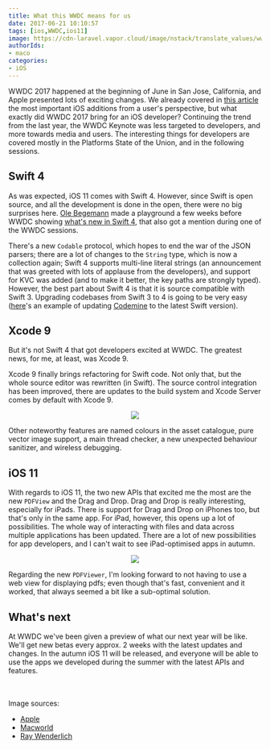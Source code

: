 ```yaml
---
title: What this WWDC means for us
date: 2017-06-21 10:10:57
tags: [ios,WWDC,ios11]
image: https://cdn-laravel.vapor.cloud/image/nstack/translate_values/wwdc17-og_gKPiuvwlII.jpg
authorIds:
- maco
categories:
- iOS
---
```



WWDC 2017 happened at the beginning of June in San Jose, California, and Apple presented lots of exciting changes. We already covered in [this article](https://www.nodesagency.com/ios-11-top-new-features-additions/) the most important iOS additions from a user's perspective, but what exactly did WWDC 2017 bring for an iOS developer? Continuing the trend from the last year, the WWDC Keynote was less targeted to developers, and more towards media and users. The interesting things for developers are covered mostly in the Platforms State of the Union, and in the following sessions.

## Swift 4

As was expected, iOS 11 comes with Swift 4. However, since Swift is open source, and all the development is done in the open, there were no big surprises here. [Ole Begemann](https://twitter.com/olebegemann) made a playground a few weeks before WWDC showing [what's new in Swift 4](https://oleb.net/blog/2017/05/whats-new-in-swift-4-playground/), that also got a mention during one of the WWDC sessions. 

There's a new `Codable` protocol, which hopes to end the war of the JSON parsers; there are a lot of changes to the `String` type, which is now a collection again; Swift 4 supports multi-line literal strings (an announcement that was greeted with lots of applause from the developers), and support for KVC was added (and to make it better, the key paths are strongly typed). However, the best part about Swift 4 is that it is source compatible with Swift 3. Upgrading codebases from Swift 3 to 4 is going to be very easy ([here](https://github.com/nodes-ios/Codemine/commit/17cab6b9a3260357ba80c38ff091484ed1d7f80b)'s an example of updating [Codemine](https://github.com/nodes-ios/Codemin) to the latest Swift version).


## Xcode 9

But it's not Swift 4 that got developers excited at WWDC. The greatest news, for me, at least, was Xcode 9.

Xcode 9 finally brings refactoring for Swift code. Not only that, but the whole source editor was rewritten (in Swift). The source control integration has been improved, there are updates to the build system and Xcode Server comes by default with Xcode 9.

<p align=center><img src="https://cdn-laravel.vapor.cloud/image/nstack/translate_values/xcode-3_oHKU9h4bxf.gif"/></p>

Other noteworthy features are named colours in the asset catalogue, pure vector image support, a main thread checker, a new unexpected behaviour sanitizer, and wireless debugging. 


## iOS 11

With regards to iOS 11, the two new APIs that excited me the most are the new `PDFView` and the Drag and Drop. Drag and Drop is really interesting, especially for iPads. There is support for Drag and Drop on iPhones too, but that's only in the same app. For iPad, however, this opens up a lot of possibilities. The whole way of interacting with files and data across multiple applications has been updated. There are a lot of new possibilities for app developers, and I can't wait to see iPad-optimised apps in autumn.

<p align=center><img src="https://cdn-laravel.vapor.cloud/image/nstack/translate_values/ios_11_drag_and_drop_pltFnWyKjL.gif"/></p>


Regarding the new `PDFViewer`, I'm looking forward to not having to use a web view for displaying pdfs; even though that's fast, convenient and it worked, that always seemed a bit like a sub-optimal solution.


## What's next

At WWDC we've been given a preview of what our next year will be like. We'll get new betas every approx. 2 weeks with the latest updates and changes. In the autumn iOS 11 will be released, and everyone will be able to use the apps we developed during the summer with the latest APIs and features. 

<br><br>
Image sources:
- [Apple](https://developer.apple.com/wwdc/images/wwdc17-og.jpg)
- [Macworld](http://www.macworld.co.uk/review/ios-apps/ios-11-vs-ios-10-3660096/)
- [Ray Wenderlich](https://www.raywenderlich.com/163940/wwdc-2017-initial-impressions)
